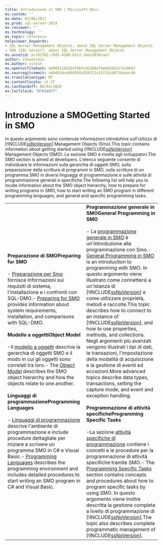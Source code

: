 ```yaml
---
title: Introduzione in SMO | Microsoft Docs
ms.custom: ''
ms.date: 03/06/2017
ms.prod: sql-server-2014
ms.reviewer: ''
ms.technology: ''
ms.topic: reference
helpviewer_keywords:
- SQL Server Management Objects, about SQL Server Management Objects
- SMO [SQL Server], about SQL Server Management Objects
ms.assetid: ecc62702-c0d5-4180-b3c2-16ec5030caa7
author: stevestein
ms.author: sstein
ms.openlocfilehash: 4d90911932b5f9bfc91368e70e66d2b227a3964f
ms.sourcegitcommit: ad4d92dce894592a259721a1571b1d8736abacdb
ms.translationtype: MT
ms.contentlocale: it-IT
ms.lasthandoff: 08/04/2020
ms.locfileid: "87634977"
---
```

# <a name="getting-started-in-smo"></a><span data-ttu-id="1883e-102">Introduzione a SMO</span><span class="sxs-lookup"><span data-stu-id="1883e-102">Getting Started in SMO</span></span>
  <span data-ttu-id="1883e-103">In questo argomento sono contenute informazioni introduttive sull'utilizzo di [!INCLUDE[ssNoVersion](../../includes/ssnoversion-md.md)] Management Objects (Smo).</span><span class="sxs-lookup"><span data-stu-id="1883e-103">This topic contains information about getting started using [!INCLUDE[ssNoVersion](../../includes/ssnoversion-md.md)] Management Objects (SMO).</span></span> <span data-ttu-id="1883e-104">La sezione SMO è rivolta agli sviluppatori.</span><span class="sxs-lookup"><span data-stu-id="1883e-104">The SMO section is aimed at developers.</span></span> <span data-ttu-id="1883e-105">L'elenco seguente consente di individuare le informazioni sulla gerarchia di oggetti SMO, sulla preparazione della scrittura di programmi in SMO, sulla scrittura di un programma SMO in diversi linguaggi di programmazione e sulle attività di programmazione generali e specifiche.</span><span class="sxs-lookup"><span data-stu-id="1883e-105">The following list will help you to locate information about the SMO object hierarchy, how to prepare for writing programs in SMO, how to start writing an SMO program in different programming languages, and general and specific programming tasks.</span></span>  
  
|||  
|-|-|  
|<span data-ttu-id="1883e-106">**Preparazione di SMO**</span><span class="sxs-lookup"><span data-stu-id="1883e-106">**Preparing for SMO**</span></span><br /><br /> <span data-ttu-id="1883e-107">-   [Preparazione per Smo](../../database-engine/dev-guide/preparing-to-use-smo.md) fornisce informazioni sui requisiti di sistema, l'installazione e i confronti con SQL-DMO.</span><span class="sxs-lookup"><span data-stu-id="1883e-107">-   [Preparing for SMO](../../database-engine/dev-guide/preparing-to-use-smo.md) provides information about system requirements, installation, and comparisons with SQL-DMO.</span></span><br /><br /> <span data-ttu-id="1883e-108">**Modello a oggetti**</span><span class="sxs-lookup"><span data-stu-id="1883e-108">**Object Model**</span></span><br /><br /> <span data-ttu-id="1883e-109">-Il [modello a oggetti](smo-object-model.md) descrive la gerarchia di oggetti SMO e il modo in cui gli oggetti sono correlati tra loro.</span><span class="sxs-lookup"><span data-stu-id="1883e-109">-   The [Object Model](smo-object-model.md) describes the SMO object hierarchy and how the objects relate to one another.</span></span><br /><br /> <span data-ttu-id="1883e-110">**Linguaggi di programmazione**</span><span class="sxs-lookup"><span data-stu-id="1883e-110">**Programming Languages**</span></span><br /><br /> <span data-ttu-id="1883e-111">-   [Linguaggi di programmazione](smo-programming-languages.md) descrive l'ambiente di programmazione e include procedure dettagliate per iniziare a scrivere un programma SMO in C# e Visual Basic.</span><span class="sxs-lookup"><span data-stu-id="1883e-111">-   [Programming Languages](smo-programming-languages.md) describes the programming environment and includes detailed procedures to start writing an SMO program in C# and Visual Basic.</span></span>|<span data-ttu-id="1883e-112">**Programmazione generale in SMO**</span><span class="sxs-lookup"><span data-stu-id="1883e-112">**General Programming in SMO**</span></span><br /><br /> <span data-ttu-id="1883e-113">-   La [programmazione generale in SMO](create-program/creating-smo-programs.md) è un'introduzione alla programmazione con Smo.</span><span class="sxs-lookup"><span data-stu-id="1883e-113">-   [General Programming in SMO](create-program/creating-smo-programs.md) is an introduction to programming with SMO.</span></span> <span data-ttu-id="1883e-114">In questo argomento viene illustrato come connettersi a un'istanza di [!INCLUDE[ssNoVersion](../../includes/ssnoversion-md.md)] e come utilizzare proprietà, metodi e raccolte.</span><span class="sxs-lookup"><span data-stu-id="1883e-114">This topic describes how to connect to an instance of [!INCLUDE[ssNoVersion](../../includes/ssnoversion-md.md)], and how to use properties, methods, and collections.</span></span> <span data-ttu-id="1883e-115">Negli argomenti più avanzati vengono illustrati i tipi di dati, le transazioni, l'impostazione della modalità di acquisizione e la gestione di eventi ed eccezioni.</span><span class="sxs-lookup"><span data-stu-id="1883e-115">More advanced topics describe data types, transactions, setting the capture mode, and event and exception handling.</span></span><br /><br /> <span data-ttu-id="1883e-116">**Programmazione di attività specifiche**</span><span class="sxs-lookup"><span data-stu-id="1883e-116">**Programming Specific Tasks**</span></span><br /><br /> <span data-ttu-id="1883e-117">-La sezione [attività specifiche di programmazione](tasks/programming-specific-tasks.md) contiene i concetti e le procedure per la programmazione di attività specifiche tramite SMO.</span><span class="sxs-lookup"><span data-stu-id="1883e-117">-   The [Programming Specific Tasks](tasks/programming-specific-tasks.md) section contains concepts and procedures about how to program specific tasks by using SMO.</span></span> <span data-ttu-id="1883e-118">In questo argomento viene inoltre descritta la gestione completa a livello di programmazione di [!INCLUDE[ssNoVersion](../../includes/ssnoversion-md.md)].</span><span class="sxs-lookup"><span data-stu-id="1883e-118">The topic also describes complete programmatic management of [!INCLUDE[ssNoVersion](../../includes/ssnoversion-md.md)].</span></span>|  
  
  
